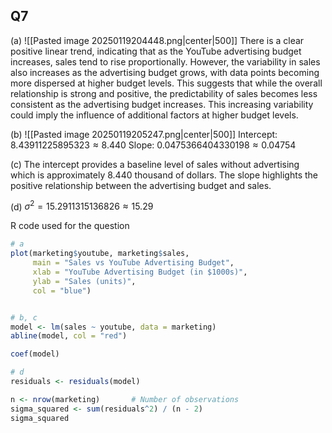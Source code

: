 ## Q7

(a)
![[Pasted image 20250119204448.png|center|500]]
There is a clear positive linear trend, indicating that as the YouTube advertising budget increases, sales tend to rise proportionally. However, the variability in sales also increases as the advertising budget grows, with data points becoming more dispersed at higher budget levels. This suggests that while the overall relationship is strong and positive, the predictability of sales becomes less consistent as the advertising budget increases. This increasing variability could imply the influence of additional factors at higher budget levels.

(b)
![[Pasted image 20250119205247.png|center|500]]
Intercept: $8.43911225895323\approx8.440$
Slope: $0.0475366404330198\approx0.04754$

(c)
The intercept provides a baseline level of sales without advertising which is approximately 8.440 thousand of dollars.
The slope highlights the positive relationship between the advertising budget and sales.

(d)
$\sigma^{2}=15.2911315136826\approx15.29$

R code used for the question
```R
# a
plot(marketing$youtube, marketing$sales, 
     main = "Sales vs YouTube Advertising Budget",
     xlab = "YouTube Advertising Budget (in $1000s)", 
     ylab = "Sales (units)",
     col = "blue")


# b, c
model <- lm(sales ~ youtube, data = marketing)
abline(model, col = "red")

coef(model)

# d
residuals <- residuals(model)

n <- nrow(marketing)       # Number of observations
sigma_squared <- sum(residuals^2) / (n - 2)
sigma_squared
```